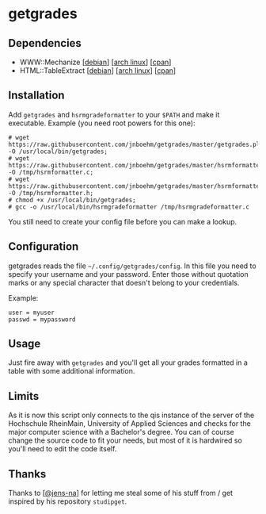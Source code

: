 getgrades
======

Dependencies
---
 - WWW::Mechanize [[debian](https://packages.debian.org/de/sid/libwww-mechanize-perl)] [[arch linux](https://www.archlinux.org/packages/community/any/perl-www-mechanize/)] [[cpan](http://search.cpan.org/~ether/WWW-Mechanize-1.74/lib/WWW/Mechanize.pm)]
 - HTML::TableExtract [[debian](https://packages.debian.org/de/wheezy/libhtml-tableextract-perl)] [[arch linux](https://www.archlinux.org/packages/community/any/perl-html-tableextract/)]  [[cpan](http://search.cpan.org/~msisk/HTML-TableExtract/lib/HTML/TableExtract.pm)] 

Installation
---
Add `getgrades` and `hsrmgradeformatter` to your `$PATH` and make it executable.
Example (you need root powers for this one):
```
# wget https://raw.githubusercontent.com/jnboehm/getgrades/master/getgrades.pl -O /usr/local/bin/getgrades;
# wget https://raw.githubusercontent.com/jnboehm/getgrades/master/hsrmformatter.c -O /tmp/hsrmformatter.c;
# wget https://raw.githubusercontent.com/jnboehm/getgrades/master/hsrmformatter.h -O /tmp/hsrmformatter.h;
# chmod +x /usr/local/bin/getgrades;
# gcc -o /usr/local/bin/hsrmgradeformatter /tmp/hsrmgradeformatter.c
```
You still need to create your config file before you can make a lookup.

Configuration
---

getgrades reads the file `~/.config/getgrades/config`. In this file you
need to specify your username and your password. Enter those without
quotation marks or any special character that doesn't belong to your
credentials.

Example:
```
user = myuser
passwd = mypassword
```

Usage
---
Just fire away with `getgrades` and you'll get all your grades formatted
in a table with some additional information.

Limits
---
As it is now this script only connects to the qis instance of the server 
of the Hochschule RheinMain, University of Applied Sciences and checks 
for the major computer science with a Bachelor's degree.
You can of course change the source code to fit your needs, but most of 
it is hardwired so you'll need to edit the code itself.

Thanks
---
Thanks to [[@jens-na](https://github.com/jens-na)] for letting me steal some of his stuff from / get inspired by his
repository `studipget`.
